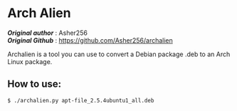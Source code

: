 # Arch Alien

***Original author*** : Asher256  
***Original Github*** : https://github.com/Asher256/archalien

Archalien is a tool you can use to convert a Debian package .deb to an Arch Linux package.


## How to use:
```
$ ./archalien.py apt-file_2.5.4ubuntu1_all.deb
```